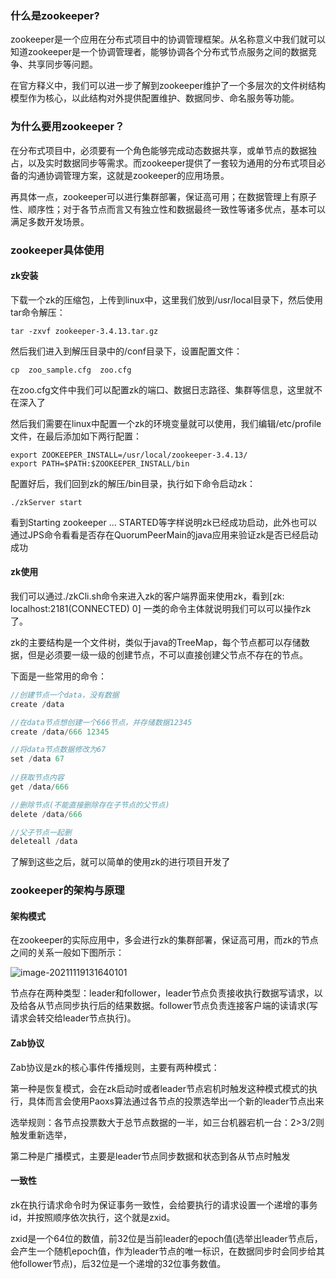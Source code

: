 ### 什么是zookeeper?

zookeeper是一个应用在分布式项目中的协调管理框架。从名称意义中我们就可以知道zookeeper是一个协调管理者，能够协调各个分布式节点服务之间的数据竞争、共享同步等问题。

在官方释义中，我们可以进一步了解到zookeeper维护了一个多层次的文件树结构模型作为核心，以此结构对外提供配置维护、数据同步、命名服务等功能。

### 为什么要用zookeeper？

在分布式项目中，必须要有一个角色能够完成动态数据共享，或单节点的数据独占，以及实时数据同步等需求。而zookeeper提供了一套较为通用的分布式项目必备的沟通协调管理方案，这就是zookeeper的应用场景。

再具体一点，zookeeper可以进行集群部署，保证高可用；在数据管理上有原子性、顺序性；对于各节点而言又有独立性和数据最终一致性等诸多优点，基本可以满足多数开发场景。

### zookeeper具体使用

#### zk安装

下载一个zk的压缩包，上传到linux中，这里我们放到/usr/local目录下，然后使用tar命令解压：

```
tar -zxvf zookeeper-3.4.13.tar.gz
```

然后我们进入到解压目录中的/conf目录下，设置配置文件：

```
cp  zoo_sample.cfg  zoo.cfg
```

在zoo.cfg文件中我们可以配置zk的端口、数据日志路径、集群等信息，这里就不在深入了

然后我们需要在linux中配置一个zk的环境变量就可以使用，我们编辑/etc/profile文件，在最后添加如下两行配置：

```
export ZOOKEEPER_INSTALL=/usr/local/zookeeper-3.4.13/
export PATH=$PATH:$ZOOKEEPER_INSTALL/bin
```

配置好后，我们回到zk的解压/bin目录，执行如下命令启动zk：

```
./zkServer start
```

看到Starting zookeeper ... STARTED等字样说明zk已经成功启动，此外也可以通过JPS命令看看是否存在QuorumPeerMain的java应用来验证zk是否已经启动成功

#### zk使用

我们可以通过./zkCli.sh命令来进入zk的客户端界面来使用zk，看到[zk: localhost:2181(CONNECTED) 0] 一类的命令主体就说明我们可以可以操作zk了。

zk的主要结构是一个文件树，类似于java的TreeMap，每个节点都可以存储数据，但是必须要一级一级的创建节点，不可以直接创建父节点不存在的节点。

下面是一些常用的命令：

```java
//创建节点一个data，没有数据
create /data

//在data节点想创建一个666节点，并存储数据12345
create /data/666 12345

//将data节点数据修改为67
set /data 67
    
//获取节点内容
get /data/666

//删除节点(不能直接删除存在子节点的父节点)
delete /data/666    

//父子节点一起删   
deleteall /data
```

了解到这些之后，就可以简单的使用zk的进行项目开发了

### zookeeper的架构与原理

#### 架构模式

在zookeeper的实际应用中，多会进行zk的集群部署，保证高可用，而zk的节点之间的关系一般如下图所示：

![image-20211119131640101](https://alex-img-1253982387.cos.ap-nanjing.myqcloud.com/Typora-wm/202111191316535.png)

节点存在两种类型：leader和follower，leader节点负责接收执行数据写请求，以及给各从节点同步执行后的结果数据。follower节点负责连接客户端的读请求(写请求会转交给leader节点执行)。

#### Zab协议

Zab协议是zk的核心事件传播规则，主要有两种模式：

第一种是恢复模式，会在zk启动时或者leader节点宕机时触发这种模式模式的执行，具体而言会使用Paoxs算法通过各节点的投票选举出一个新的leader节点出来

选举规则：各节点投票数大于总节点数据的一半，如三台机器宕机一台：2>3/2则触发重新选举，

第二种是广播模式，主要是leader节点同步数据和状态到各从节点时触发

#### 一致性

zk在执行请求命令时为保证事务一致性，会给要执行的请求设置一个递增的事务id，并按照顺序依次执行，这个就是zxid。

zxid是一个64位的数值，前32位是当前leader的epoch值(选举出leader节点后，会产生一个随机epoch值，作为leader节点的唯一标识，在数据同步时会同步给其他follower节点)，后32位是一个递增的32位事务数值。





